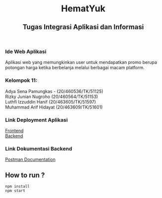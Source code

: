 <h1 align="center"> HematYuk
<h2 align="center"> Tugas Integrasi Aplikasi dan Informasi </h2><br>

<p><h3>Ide Web Aplikasi</h3></p>
Aplikasi web yang memungkinkan user untuk mendapatkan promo berupa potongan harga ketika berbelanja melalui berbagai macam platform.

<h3>Kelompok 11: </h3>
<p>Adya Sena Pamungkas - (20/460536/TK/51125)</br>
Rizky Junian Nugroho (20/460564/TK/51153)</br>
Luthfi Izzuddin Hanif (20/463605/TK/51597)</br>
Muhammad Arif Hidayat (20/463609/TK/51601)</p>

<h3>Link Deployment Aplikasi</h3>
<a href="https://paw-frontend-6nc1.vercel.app/">Frontend</a></br>
<a href="https://hemat-yuk-backend.vercel.app/">Backend</a>

<h3>Link Dokumentasi Backend</h3>
<a href="https://documenter.getpostman.com/view/23519033/2s93mBwz1e">Postman Documentation</a></br>

## How to run ?
```
npm install
npm start
```